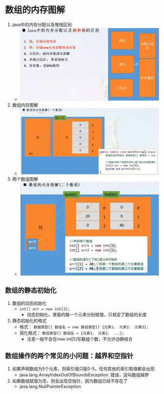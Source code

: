 # 数组的内存图解
1. java中的内存分配以及堆栈区别
    * ![](img/01_数组内存图解.png)
2. 数组内存图解
    * ![](img/02_数组的内存图解.png)
3. 两个数组图解
    * ![](img/03_两个数组的内存图解.png)

## 数组的静态初始化
1. 数组的动态初始化
    * `int[] arr = new int[3];`
        * 动态初始化，里面的每一个元素分别赋值，只规定了数组的长度
2. 静态初始化的格式
    * 格式： `数据类型[] 数组名 = new 数组类型[] {元素1， 元素2， 元素3};`
    * 简化格式： `数组类型[] 数组名 = {元素1， 元素2， ...};`
        * 注意一般不会在new int[5]写数组个数，不允许动静结合

## 数组操作的两个常见的小问题：越界和空指针
1. 如果声明数组为5个元素，则索引值只能0-5，任何其他的索引取值都会出现   
    * java.lang.ArrayIndexOutOfBoundsException: 错误，这叫数组越界
2. 如果数组赋值为空，则会出现空指针，因为数组已经不存在了
    * java.lang.NullPointerException
